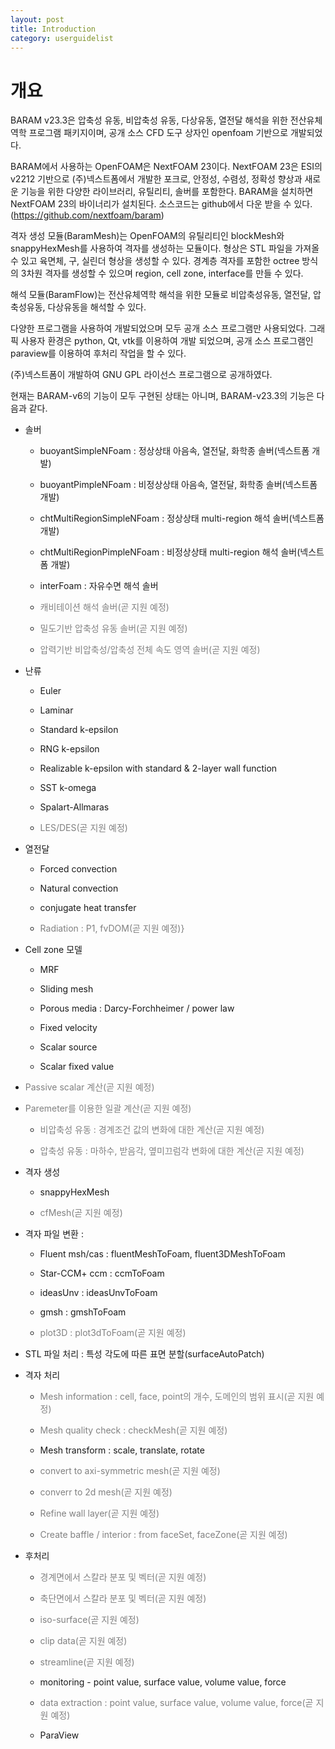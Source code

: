 ```yaml
---
layout: post
title: Introduction
category: userguidelist
---
```


# 개요

BARAM v23.3은 압축성 유동, 비압축성 유동, 다상유동, 열전달 해석을 위한 전산유체역학 프로그램 패키지이며, 공개 소스 CFD 도구 상자인 openfoam 기반으로 개발되었다.

BARAM에서 사용하는 OpenFOAM은 NextFOAM 23이다. NextFOAM 23은 ESI의 v2212 기반으로 (주)넥스트폼에서 개발한 포크로, 안정성,  수렴성, 정확성 향상과 새로운 기능을 위한 다양한 라이브러리, 유틸리티, 솔버를 포함한다. BARAM을 설치하면 NextFOAM 23의 바이너리가 설치된다. 소스코드는 github에서 다운 받을 수 있다.(https://github.com/nextfoam/baram) 

격자 생성 모듈(BaramMesh)는 OpenFOAM의 유틸리티인 blockMesh와 snappyHexMesh를 사용하여 격자를 생성하는 모듈이다. 형상은 STL 파일을 가져올 수 있고 육면체, 구, 실린더 형상을 생성할 수 있다. 경계층 격자를 포함한 octree 방식의 3차원 격자를 생성할 수 있으며 region, cell zone, interface를 만들 수 있다.

해석 모듈(BaramFlow)는 전산유체역학 해석을 위한 모듈로 비압축성유동, 열전달, 압축성유동, 다상유동을 해석할 수 있다.

다양한 프로그램을 사용하여 개발되었으며 모두 공개 소스 프로그램만 사용되었다. 그래픽 사용자 환경은 python, Qt, vtk를 이용하여 개발 되었으며, 공개 소스 프로그램인 paraview를 이용하여 후처리 작업을 할 수 있다.

(주)넥스트폼이 개발하여 GNU GPL 라이선스 프로그램으로 공개하였다.

현재는 BARAM-v6의 기능이 모두 구현된 상태는 아니며, BARAM-v23.3의 기능은 다음과 같다. 

* 솔버

  + buoyantSimpleNFoam : 정상상태 아음속, 열전달, 화학종 솔버(넥스트폼 개발)
  
  + buoyantPimpleNFoam : 비정상상태 아음속, 열전달, 화학종 솔버(넥스트폼 개발)
  
  + chtMultiRegionSimpleNFoam : 정상상태 multi-region 해석 솔버(넥스트폼 개발)
  
  + chtMultiRegionPimpleNFoam : 비정상상태 multi-region 해석 솔버(넥스트폼 개발)
  
  + interFoam : 자유수면 해석 솔버
  
  + <span style="color:gray">캐비테이션 해석 솔버(곧 지원 예정)</span>
  
  + <span style="color:gray">밀도기반 압축성 유동 솔버(곧 지원 예정)</span>
  
  + <span style="color:gray">압력기반 비압축성/압축성 전체 속도 영역 솔버(곧 지원 예정)</span>
  
* 난류

  + Euler
  
  + Laminar
  
  + Standard k-epsilon
  
  + RNG k-epsilon
  
  + Realizable k-epsilon with standard \& 2-layer wall function
  
  + SST k-omega
  
  + Spalart-Allmaras
  
  + <span style="color:gray">LES/DES(곧 지원 예정)</span>
  
* 열전달

  + Forced convection
  
  + Natural convection
  
  + conjugate heat transfer
  
  + <span style="color:gray">Radiation : P1, fvDOM(곧 지원 예정)}</span>
  
* Cell zone 모델

  + MRF
  
  + Sliding mesh
  
  + Porous media : Darcy-Forchheimer / power law
  
  + Fixed velocity
  
  + Scalar source
  
  + Scalar fixed value
  
* <span style="color:gray">Passive scalar 계산(곧 지원 예정)</span>

* <span style="color:gray">Paremeter를 이용한 일괄 계산(곧 지원 예정)</span>

  + <span style="color:gray">비압축성 유동 : 경계조건 값의 변화에 대한 계산(곧 지원 예정)</span>
  
  + <span style="color:gray">압축성 유동 : 마하수, 받음각, 옆미끄럼각 변화에 대한 계산(곧 지원 예정)</span>
  
* 격자 생성

  + snappyHexMesh
  
  + <span style="color:gray">cfMesh(곧 지원 예정)</span>
  
* 격자 파일 변환 :

  + Fluent msh/cas : fluentMeshToFoam, fluent3DMeshToFoam
  
  + Star-CCM+ ccm : ccmToFoam
  
  + ideasUnv : ideasUnvToFoam
  
  + gmsh : gmshToFoam
  
  + <span style="color:gray">plot3D : plot3dToFoam(곧 지원 예정)</span>
  
* STL 파일 처리 : 특성 각도에 따른 표면 분할(surfaceAutoPatch)

* 격자 처리
  + <span style="color:gray">Mesh information : cell, face, point의 개수, 도메인의 범위 표시(곧 지원 예정)</span>
  
  + <span style="color:gray">Mesh quality check : checkMesh(곧 지원 예정)</span>
  
  + Mesh transform : scale, translate, rotate
  
  + <span style="color:gray">convert to axi-symmetric mesh(곧 지원 예정)</span>
  
  + <span style="color:gray">converr to 2d mesh(곧 지원 예정)</span>
  
  + <span style="color:gray">Refine wall layer(곧 지원 예정)</span>
  
  + <span style="color:gray">Create baffle / interior : from faceSet, faceZone(곧 지원 예정)</span>
  
* 후처리

  + <span style="color:gray">경계면에서 스칼라 분포 및 벡터(곧 지원 예정)</span>
  
  + <span style="color:gray">축단면에서 스칼라 분포 및 벡터(곧 지원 예정)</span>
  
  + <span style="color:gray">iso-surface(곧 지원 예정)</span>
  
  + <span style="color:gray">clip data(곧 지원 예정)</span>
  
  + <span style="color:gray">streamline(곧 지원 예정)</span>
  
  + monitoring - point value, surface value, volume value, force
  
  + <span style="color:gray">data extraction : point value, surface value, volume value, force(곧 지원 예정)</span>
  
  + ParaView


